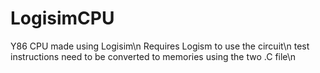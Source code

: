 # LogisimCPU
Y86 CPU made using Logisim\n
Requires Logism to use the circuit\n
test instructions need to be converted to memories using the two .C file\n
